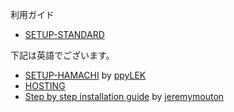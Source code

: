 利用ガイド

- [SETUP-STANDARD](https://github.com/stayintarkov/StayInTarkov.Client/wiki/Setup-Standard-Japanese)

下記は英語でございます。
- [SETUP-HAMACHI](https://github.com/stayintarkov/StayInTarkov.Client/wiki/Setup-Hamachi-English) by [ppyLEK](https://github.com/ppyLEK)
- [HOSTING](https://github.com/stayintarkov/StayInTarkov.Client/wiki/Hosting-English)
- [Step by step installation guide](https://github.com/stayintarkov/StayInTarkov.Client/wiki/Step-By-Step-Installation-Guide-English) by [jeremymouton](https://github.com/jeremymouton)
